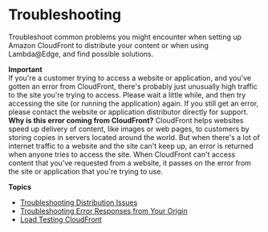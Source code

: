 # Troubleshooting<a name="Troubleshooting"></a>

Troubleshoot common problems you might encounter when setting up Amazon CloudFront to distribute your content or when using Lambda@Edge, and find possible solutions\.

**Important**  
If you're a customer trying to access a website or application, and you've gotten an error from CloudFront, there's probably just unusually high traffic to the site you're trying to access\. Please wait a little while, and then try accessing the site \(or running the application\) again\. If you still get an error, please contact the website or application distributor directly for support\.   
**Why is this error coming from CloudFront?** CloudFront helps websites speed up delivery of content, like images or web pages, to customers by storing copies in servers located around the world\. But when there's a lot of internet traffic to a website and the site can't keep up, an error is returned when anyone tries to access the site\. When CloudFront can't access content that you've requested from a website, it passes on the error from the site or application that you're trying to use\. 

**Topics**
+ [Troubleshooting Distribution Issues](troubleshooting-distributions.md)
+ [Troubleshooting Error Responses from Your Origin](troubleshooting-response-errors.md)
+ [Load Testing CloudFront](load-testing.md)